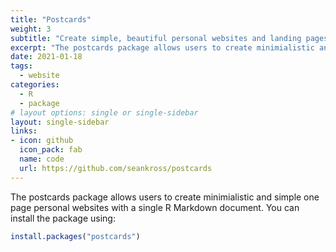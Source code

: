 ```yaml
---
title: "Postcards"
weight: 3
subtitle: "Create simple, beautiful personal websites and landing pages using only R Markdown"
excerpt: "The postcards package allows users to create minimialistic and simple one page personal websites with a single R Markdown document."
date: 2021-01-18
tags:
  - website
categories:
  - R
  - package
# layout options: single or single-sidebar
layout: single-sidebar
links:
- icon: github
  icon_pack: fab
  name: code
  url: https://github.com/seankross/postcards
---
```


The postcards package allows users to create minimialistic and simple one page personal websites with a single R Markdown document. You can install the package using:

```r
install.packages("postcards")
```
